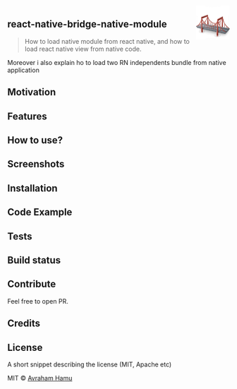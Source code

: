 <img src="pictures/bridge.png"  width="15%" height="15%" align="right" />

## react-native-bridge-native-module

> How to load native module from react native, and how to load react native view from native code.

Moreover i also explain ho to load two RN independents bundle from native application

## Motivation

## Features

## How to use?

## Screenshots

## Installation


## Code Example


## Tests

## Build status

## Contribute
Feel free to open PR.

## Credits

## License
A short snippet describing the license (MIT, Apache etc)

MIT © [Avraham Hamu]()

